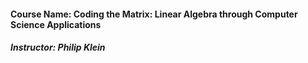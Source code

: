 #### Course Name: Coding the Matrix: Linear Algebra through Computer Science Applications 

##### Instructor: Philip Klein
